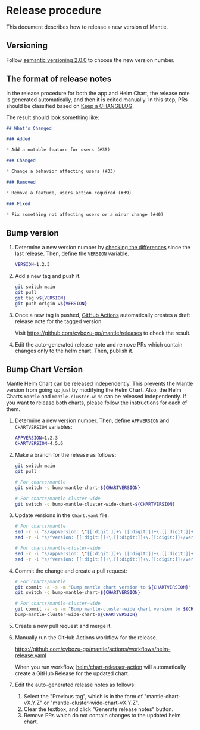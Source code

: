 # Release procedure

This document describes how to release a new version of Mantle.

## Versioning

Follow [semantic versioning 2.0.0][semver] to choose the new version number.

## The format of release notes

In the release procedure for both the app and Helm Chart, the release note is generated automatically,
and then it is edited manually. In this step, PRs should be classified based on [Keep a CHANGELOG](https://keepachangelog.com/en/1.1.0/).

The result should look something like:

```markdown
## What's Changed

### Added

* Add a notable feature for users (#35)

### Changed

* Change a behavior affecting users (#33)

### Removed

* Remove a feature, users action required (#39)

### Fixed

* Fix something not affecting users or a minor change (#40)
```

## Bump version

1. Determine a new version number by [checking the differences](https://github.com/cybozu-go/mantle/compare/vX.Y.Z...main) since the last release. Then, define the `VERSION` variable.

    ```sh
    VERSION=1.2.3
    ```

2. Add a new tag and push it.

    ```sh
    git switch main
    git pull
    git tag v${VERSION}
    git push origin v${VERSION}
    ```

3. Once a new tag is pushed, [GitHub Actions][] automatically
   creates a draft release note for the tagged version.
   
   Visit https://github.com/cybozu-go/mantle/releases to check
   the result. 

4. Edit the auto-generated release note
   and remove PRs which contain changes only to the helm chart.
   Then, publish it.

## Bump Chart Version

Mantle Helm Chart can be released independently.
This prevents the Mantle version from going up just by modifying the Helm Chart.
Also, the Helm Charts `mantle` and `mantle-cluster-wide` can be released independently.
If you want to release both charts, please follow the instructions for each of them.

1. Determine a new version number. Then, define `APPVERSION` and `CHARTVERSION` variables:
   ```sh
   APPVERSION=1.2.3
   CHARTVERSION=4.5.6
   ```

2. Make a branch for the release as follows:
   ```sh
   git switch main
   git pull

   # For charts/mantle
   git switch -c bump-mantle-chart-${CHARTVERSION}

   # For charts/mantle-cluster-wide
   git switch -c bump-mantle-cluster-wide-chart-${CHARTVERSION}
   ```

3. Update versions in the `Chart.yaml` file.
   ```sh
   # For charts/mantle
   sed -r -i "s/appVersion: \"[[:digit:]]+\.[[:digit:]]+\.[[:digit:]]+\"/appVersion: \"${APPVERSION}\"/g" charts/mantle/Chart.yaml
   sed -r -i "s/^version: [[:digit:]]+\.[[:digit:]]+\.[[:digit:]]+/version: ${CHARTVERSION}/g" charts/mantle/Chart.yaml

   # For charts/mantle-cluster-wide
   sed -r -i "s/appVersion: \"[[:digit:]]+\.[[:digit:]]+\.[[:digit:]]+\"/appVersion: \"${APPVERSION}\"/g" charts/mantle-cluster-wide/Chart.yaml
   sed -r -i "s/^version: [[:digit:]]+\.[[:digit:]]+\.[[:digit:]]+/version: ${CHARTVERSION}/g" charts/mantle-cluster-wide/Chart.yaml
   ```

4. Commit the change and create a pull request:
   ```sh
   # For charts/mantle
   git commit -a -s -m "Bump mantle chart version to ${CHARTVERSION}"
   git switch -c bump-mantle-chart-${CHARTVERSION}

   # For charts/mantle-cluster-wide
   git commit -a -s -m "Bump mantle-cluster-wide chart version to ${CHARTVERSION}"
   bump-mantle-cluster-wide-chart-${CHARTVERSION}
   ```

5. Create a new pull request and merge it.

6. Manually run the GitHub Actions workflow for the release.

   https://github.com/cybozu-go/mantle/actions/workflows/helm-release.yaml

   When you run workflow, [helm/chart-releaser-action](https://github.com/helm/chart-releaser-action) will automatically create a GitHub Release for the updated chart.

7. Edit the auto-generated release notes as follows:
   1. Select the "Previous tag", which is in the form of "mantle-chart-vX.Y.Z" or "mantle-cluster-wide-chart-vX.Y.Z".
   2. Clear the textbox, and click "Generate release notes" button.
   3. Remove PRs which do not contain changes to the updated helm chart.

[semver]: https://semver.org/spec/v2.0.0.html
[GitHub Actions]: https://github.com/cybozu-go/mantle/actions
